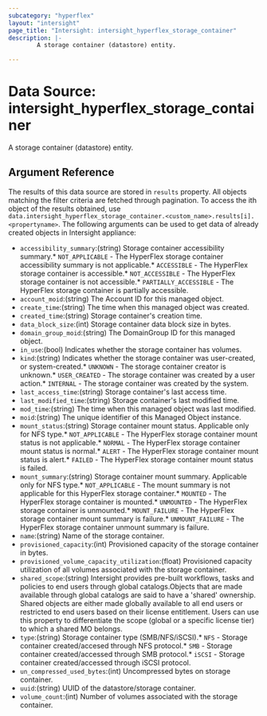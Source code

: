 ```yaml
---
subcategory: "hyperflex"
layout: "intersight"
page_title: "Intersight: intersight_hyperflex_storage_container"
description: |-
        A storage container (datastore) entity.

---
```


# Data Source: intersight_hyperflex_storage_container
A storage container (datastore) entity.
## Argument Reference
The results of this data source are stored in `results` property.
All objects matching the filter criteria are fetched through pagination.
To access the ith object of the results obtained, use `data.intersight_hyperflex_storage_container.<custom_name>.results[i].<propertyname>`.
The following arguments can be used to get data of already created objects in Intersight appliance:
* `accessibility_summary`:(string) Storage container accessibility summary.* `NOT_APPLICABLE` - The HyperFlex storage container accessibility summary is not applicable.* `ACCESSIBLE` - The HyperFlex storage container is accessible.* `NOT_ACCESSIBLE` - The HyperFlex storage container is not accessible.* `PARTIALLY_ACCESSIBLE` - The HyperFlex storage container is partially accessible. 
* `account_moid`:(string) The Account ID for this managed object. 
* `create_time`:(string) The time when this managed object was created. 
* `created_time`:(string) Storage container's creation time. 
* `data_block_size`:(int) Storage container data block size in bytes. 
* `domain_group_moid`:(string) The DomainGroup ID for this managed object. 
* `in_use`:(bool) Indicates whether the storage container has volumes. 
* `kind`:(string) Indicates whether the storage container was user-created, or system-created.* `UNKNOWN` - The storage container creator is unknown.* `USER_CREATED` - The storage container was created by a user action.* `INTERNAL` - The storage container was created by the system. 
* `last_access_time`:(string) Storage container's last access time. 
* `last_modified_time`:(string) Storage container's last modified time. 
* `mod_time`:(string) The time when this managed object was last modified. 
* `moid`:(string) The unique identifier of this Managed Object instance. 
* `mount_status`:(string) Storage container mount status. Applicable only for NFS type.* `NOT_APPLICABLE` - The HyperFlex storage container mount status is not applicable.* `NORMAL` - The HyperFlex storage container mount status is normal.* `ALERT` - The HyperFlex storage container mount status is alert.* `FAILED` - The HyperFlex storage container mount status is failed. 
* `mount_summary`:(string) Storage container mount summary. Applicable only for NFS type.* `NOT_APPLICABLE` - The mount summary is not applicable for this HyperFlex storage container.* `MOUNTED` - The HyperFlex storage container is mounted.* `UNMOUNTED` - The HyperFlex storage container is unmounted.* `MOUNT_FAILURE` - The HyperFlex storage container mount summary is failure.* `UNMOUNT_FAILURE` - The HyperFlex storage container unmount summary is failure. 
* `name`:(string) Name of the storage container. 
* `provisioned_capacity`:(int) Provisioned capacity of the storage container in bytes. 
* `provisioned_volume_capacity_utilization`:(float) Provisioned capacity utilization of all volumes associated with the storage container. 
* `shared_scope`:(string) Intersight provides pre-built workflows, tasks and policies to end users through global catalogs.Objects that are made available through global catalogs are said to have a 'shared' ownership. Shared objects are either made globally available to all end users or restricted to end users based on their license entitlement. Users can use this property to differentiate the scope (global or a specific license tier) to which a shared MO belongs. 
* `type`:(string) Storage container type (SMB/NFS/iSCSI).* `NFS` - Storage container created/accesed through NFS protocol.* `SMB` - Storage container created/accessed through SMB protocol.* `iSCSI` - Storage container created/accessed through iSCSI protocol. 
* `un_compressed_used_bytes`:(int) Uncompressed bytes on storage container. 
* `uuid`:(string) UUID of the datastore/storage container. 
* `volume_count`:(int) Number of volumes associated with the storage container. 
 
